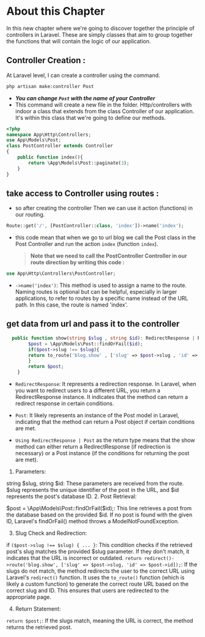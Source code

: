 # About this Chapter

In this new chapter where we're going to discover together the principle of controllers in Laravel. These are simply classes that aim to group together the functions that will contain the logic of our application.

## Controller Creation :

At Laravel level, I can create a controller using the command.

```bash
php artisan make:controller Post
```

-   **_You can change `Post` with the name of your Controller_**
-   This command will create a new file in the folder. Http/controllers with indoor a class that extends from the class Controller of our application. It's within this class that we're going to define our methods.

```php
<?php
namespace App\Http\Controllers;
use App\Models\Post;
class PostController extends Controller
{
    public function index(){
        return \App\Models\Post::paginate(3);
    }
}
```

## take access to Controller using routes :

-   so after creating the controller Then we can use it action (functions) in our routing.

```php
Route::get('/', [PostController::class, 'index'])->name('index');
```

-   this code mean that when we go to url blog we call the Post class in the Post Controller and run the action `index` (function `index`).
    > **Note that we need to call the PostController Controller in our route direction by writing this code :**

```php
use App\Http\Controllers\PostController;
```

-   `->name('index')`: This method is used to assign a name to the route. Naming routes is optional but can be helpful, especially in larger applications, to refer to routes by a specific name instead of the URL path. In this case, the route is named 'index'.

## get data from url and pass it to the controller

```php
  public function show(string $slug , string $id): RedirectResponse | Post{
        $post = \App\Models\Post::findOrFail($id);
        if($post->slug !== $slug){
        return to_route('blog.show' , ['slug' => $post->slug , 'id' => $post->id]);
        }
        return $post;
    }
```
- `RedirectResponse`: It represents a redirection response. In Laravel, when you want to redirect users to a different URL, you return a RedirectResponse instance. It indicates that the method can return a redirect response in certain conditions.

- `Post`: It likely represents an instance of the Post model in Laravel, indicating that the method can return a Post object if certain conditions are met.
- `Using RedirectResponse | Post` as the return type means that the show method can either return a RedirectResponse (if redirection is necessary) or a Post instance (if the conditions for returning the post are met).

1. Parameters:

string $slug, string $id: These parameters are received from the route. $slug represents the unique identifier of the post in the URL, and $id represents the post's database ID.
2. Post Retrieval:

$post = \App\Models\Post::findOrFail($id);: This line retrieves a post from the database based on the provided $id. If no post is found with the given ID, Laravel's findOrFail() method throws a ModelNotFoundException.

3. Slug Check and Redirection:

if `($post->slug !== $slug) { ... }`: This condition checks if the retrieved post's slug matches the provided $slug parameter. If they don't match, it indicates that the URL is incorrect or outdated.
`return redirect()->route('blog.show', ['slug' => $post->slug, 'id' => $post->id]);`: If the slugs do not match, the method redirects the user to the correct URL using Laravel's `redirect()` function. It uses the `to_route()` function (which is likely a custom function) to generate the correct route URL based on the correct slug and ID. This ensures that users are redirected to the appropriate page.

4. Return Statement:

`return $post;`: If the slugs match, meaning the URL is correct, the method returns the retrieved post.
